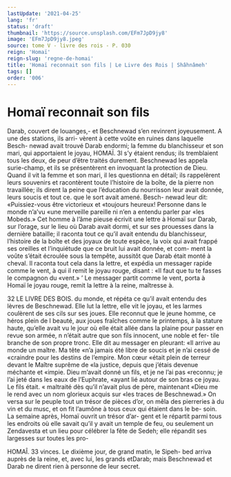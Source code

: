 ```yaml
---
lastUpdate: '2021-04-25'
lang: 'fr'
status: 'draft'
thumbnail: 'https://source.unsplash.com/EFm7JpD9jy8'
image: 'EFm7JpD9jy8.jpeg'
source: tome V - livre des rois - P. 030
reign: 'Homaï'
reign-slug: 'regne-de-homai'
title: 'Homaï reconnait son fils | Le Livre des Rois | Shâhnâmeh'
tags: []
order: '006'
---
```


# Homaï reconnait son fils

Darab, couvert de louanges,- et Beschnewad s’en revinrent joyeusement. A une des stations, ils arri- vèrent à cette voûte en ruines dans laquelle Besch- newad avait trouvé Darab endormi; la femme du blanchisseur et son mari, qui apportaient le joyau,
HOMAÏ. 3l s’y étaient rendus; ils tremblaient tous les deux, de
peur d’être traités durement. Beschnewad les appela surie-champ, et ils se présentèrent en invoquant la protection de Dieu. Quand il vit la femme et son mari, il les questionna en détail; ils rappelèrent leurs souvenirs et racontèrent toute l’histoire de la boîte, de la pierre non travaillée; ils dirent la peine
que l’éducation du nourrisson leur avait donnée,
leurs soucis et tout ce. que le sort avait amené. Besch-
newad leur dit: «Puissiez-vous être victorieux et «toujours heureux! Personne dans le monde n’a’vu
«une merveille pareille ni n’en a entendu parler par «les Mobeds.»
Cet homme à l’âme pieuse écrivit une lettre à
Homaï sur Darab, sur l’orage, sur le lieu où Darab avait dormi, et sur ses prouesses dans la dernière
bataille; il raconta tout ce qu’il avait entendu du blanchisseur, l’histoire de la boîte et des joyaux de toute espèce, la voix qui avait frappé ses oreilles et l’inquiétude que ce bruit lui avait donnée, et com- ment la voûte s’était écroulée sous la tempête,
aussitôt que Darab était monté à cheval. Il raconta
tout cela dans la lettre, et expédia un messager rapide comme le vent, à qui il remit le joyau rouge, disant : «Il faut que tu te fasses le compagnon du «vent.» ’
Le messager partit comme le vent, porta à Homaï le joyau rouge, remit la lettre à la reine, maîtresse
à.

32 LE LIVRE DES BOIS.
du monde, et répéta ce qu’il avait entendu des lèvres
de Beschnewad. Elle lut la lettre, elle vit le joyau, et les larmes coulèrent de ses cils sur ses joues. Elle reconnut que le jeune homme, ce héros plein de I beauté, aux joues fraîches comme le printemps, à la stature haute, qu’elle avait vu le jour où elle était
allée dans la plaine pour passer en revue son armée, n n’était autre que son fils innocent, une noble et fer-
tile branche de son propre tronc. Elle dit au messager en pleurant: «Il arrive au monde un maître. Ma tête
«n’a jamais été libre de soucis et je n’ai cessé de
«craindre pour les destins de l’empire. Mon cœur «était plein de terreur devant le Maître suprême de
«la justice, depuis que j’étais devenue méchante et
«impie. Dieu m’avait donné un fils, et je ne l’ai pas «reconnu; je l’ai jeté dans les eaux de l’Euphrate,
«ayant lié autour de son bras ce joyau. Le fils était.
« maltraité dès qu’il n’avait plus de père, maintenant
«Dieu me le rend avec un nom glorieux acquis sur «les traces de Beschnewad.»
On versa sur le peuple tout un trésor de pièces d’or, on mêla des pierreries à du vin et du musc, et
on fit l’aumône à tous ceux qui étaient dans le be-
soin. La semaine après, Homaï ouvrit un trésor d’ar-
gent et le répartit parmi tous les endroits où elle savait qu’il y avait un temple de feu, ou seulement un Zendavesta et un lieu pour célébrer la fête de Sedeh; elle répandit ses largesses sur toutes les pro-

HOMAÎ. 33 vinces. Le dixième jour, de grand matin, le Sipeh-
bed arriva auprès de la reine, et, avec lui, les grands etDarab; mais Beschnewad et Darab ne dirent rien à personne de leur secret.
